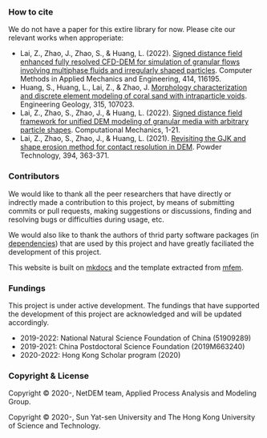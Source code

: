 ###

### How to cite

We do not have a paper for this extire library for now. Please cite our relevant works when approperiate: 

- Lai, Z., Zhao, J., Zhao, S., & Huang, L. (2022). [Signed distance field enhanced fully resolved CFD-DEM for simulation of granular flows involving multiphase fluids and irregularly shaped particles](https://doi.org/10.1016/j.cma.2023.116195). Computer Methods in Applied Mechanics and Engineering, 414, 116195.
- Huang, S., Huang, L., Lai, Z., & Zhao, J. [Morphology characterization and discrete element modeling of coral sand with intraparticle voids](https://doi.org/10.1016/j.enggeo.2023.107023). Engineering Geology, 315, 107023.
- Lai, Z., Zhao, S., Zhao, J., & Huang, L. (2022). [Signed distance field framework for unified DEM modeling of granular media with arbitrary particle shapes](https://doi.org/10.1007/s00466-022-02220-8). Computational Mechanics, 1-21.
- Lai, Z., Zhao, S., Zhao, J., & Huang, L. (2021). [Revisiting the GJK and shape erosion method for contact resolution in DEM](https://doi.org/10.1016/j.powtec.2021.08.068). Powder Technology, 394, 363-371.

### Contributors

We would like to thank all the peer researchers that have directly or indrectly made a contribution to this project, by means of submitting commits or pull requests, making suggestions or discussions, finding and resolving bugs or difficulties during usage, etc. 

We would also like to thank the authors of thrid party software packages (in [dependencies](../documentation/installation.md)) that are used by this project and have greatly faciliated the development of this project. 

This website is built on [mkdocs](https://www.mkdocs.org/) and the template extracted from [mfem](https://mfem.org/).

### Fundings

This project is under active development. The fundings that have supported the development of this project are acknowledged and will be updated accordingly. 

- 2019-2022: National Natural Science Foundation of China (51909289)
- 2019-2021: China Postdoctoral Science Foundation (2019M663240)
- 2020-2022: Hong Kong Scholar program (2020)

### Copyright & License

Copyright &copy; 2020-, NetDEM team, Applied Process Analysis and Modeling Group. 

Copyright &copy; 2020-, Sun Yat-sen University and The Hong Kong University of Science and Technology.